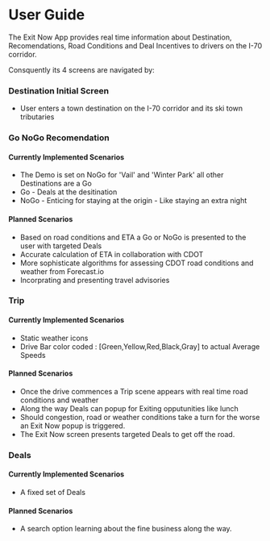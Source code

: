 # User Guide

The Exit Now App provides real time information about Destination, Recomendations, Road Conditions and Deal Incentives 
to drivers on the I-70 corridor. 

Consquently its 4 screens are navigated by:

### Destination Initial Screen 

* User enters a town destination on the I-70 corridor and its ski town tributaries

### Go NoGo Recomendation

#### Currently Implemented Scenarios

* The Demo is set on NoGo for 'Vail' and 'Winter Park' all other Destinations are a Go
* Go - Deals at the desitination
* NoGo - Enticing for staying at the origin - Like staying an extra night

#### Planned Scenarios

* Based on road conditions and ETA a Go or NoGo is presented to the user with targeted Deals
* Accurate calculation of ETA in collaboration with CDOT
* More sophisticate algorithms for assessing CDOT road conditions and weather from Forecast.io 
* Incorprating and presenting travel advisories
 
### Trip 

#### Currently Implemented Scenarios

* Static weather icons
* Drive Bar color coded : [Green,Yellow,Red,Black,Gray] to actual Average Speeds

#### Planned Scenarios

* Once the drive commences a Trip scene appears with real time road conditions and weather
* Along the way Deals can popup for Exiting opputunities like lunch
* Should congestion, road or weather conditions take a turn for the worse an Exit Now popup is triggered.
* The Exit Now screen presents targeted Deals to get off the road.
 

### Deals

#### Currently Implemented Scenarios

* A fixed set of Deals 

#### Planned Scenarios

* A search option learning about the fine business along the way. 



